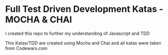 # Full Test Driven Development Katas - MOCHA & CHAI
I created this repo to further my understanding of Javascript and TDD


This Katas/TDD are created using Mocha and Chai and all katas were taken from Codewars.com
